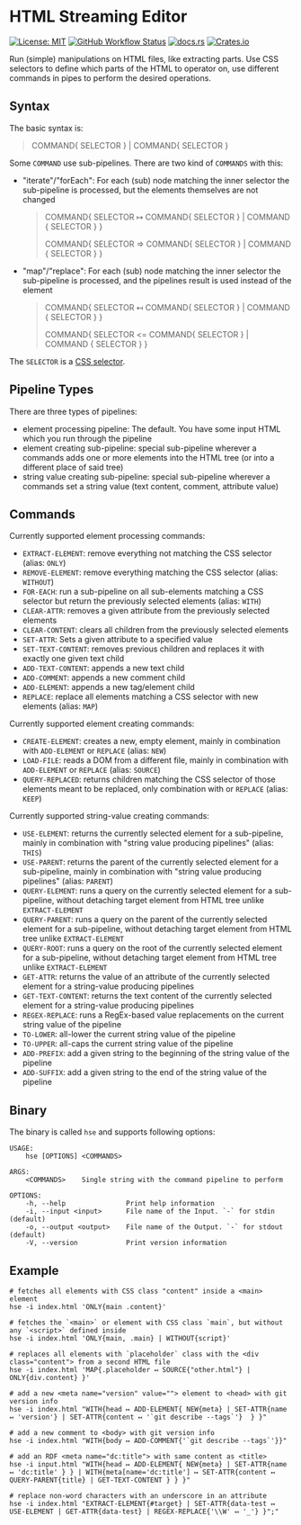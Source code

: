 HTML Streaming Editor
=======================

[![License: MIT](https://img.shields.io/github/license/kelko/html-streaming-editor)](https://github.com/kelko/html-streaming-editor/blob/main/LICENSE)
[![GitHub Workflow Status](https://img.shields.io/github/workflow/status/kelko/html-streaming-editor/Rust)](https://github.com/kelko/html-streaming-editor/actions/workflows/main.yml)
[![docs.rs](https://img.shields.io/docsrs/html-streaming-editor?style=flat-square])](https://docs.rs/html-streaming-editor/)
[![Crates.io](https://img.shields.io/crates/v/html-streaming-editor)](https://crates.io/crates/html-streaming-editor)


Run (simple) manipulations on HTML files, like extracting parts.
Use CSS selectors to define which parts of the HTML to operator on,
use different commands in pipes to perform the desired operations.

Syntax
----------

The basic syntax is:
> COMMAND{ SELECTOR } | COMMAND{ SELECTOR }

Some `COMMAND` use sub-pipelines. There are two kind of `COMMANDS` with this:
- "iterate"/"forEach": For each (sub) node matching the inner selector the sub-pipeline is processed, but the elements themselves are not changed

  > COMMAND{ SELECTOR ↦ COMMAND{ SELECTOR } | COMMAND { SELECTOR } }
  > 
  > COMMAND{ SELECTOR => COMMAND{ SELECTOR } | COMMAND { SELECTOR } }

- "map"/"replace": For each (sub) node matching the inner selector the sub-pipeline is processed, and the pipelines result is used instead of the element

  > COMMAND{ SELECTOR ↤ COMMAND{ SELECTOR } | COMMAND { SELECTOR } }
  > 
  > COMMAND{ SELECTOR <= COMMAND{ SELECTOR } | COMMAND { SELECTOR } }
 
The `SELECTOR` is a [CSS selector](https://developer.mozilla.org/en-US/docs/Web/CSS/CSS_Selectors).

Pipeline Types
-----------------

There are three types of pipelines:

- element processing pipeline: The default. You have some input HTML which you run through the pipeline
- element creating sub-pipeline: special sub-pipeline wherever a commands adds one or more elements into the HTML tree (or into a different place of said tree)
- string value creating sub-pipeline: special sub-pipeline wherever a commands set a string value (text content, comment, attribute value)


Commands
-------------

Currently supported element processing commands:

- `EXTRACT-ELEMENT`: remove everything not matching the CSS selector (alias: `ONLY`)
- `REMOVE-ELEMENT`: remove everything matching the CSS selector (alias: `WITHOUT`)
- `FOR-EACH`: run a sub-pipeline on all sub-elements matching a CSS selector but return the previously selected elements (alias: `WITH`)
- `CLEAR-ATTR`: removes a given attribute from the previously selected elements  
- `CLEAR-CONTENT`: clears all children from the previously selected elements
- `SET-ATTR`: Sets a given attribute to a specified value
- `SET-TEXT-CONTENT`: removes previous children and replaces it with exactly one given text child
- `ADD-TEXT-CONTENT`: appends a new text child
- `ADD-COMMENT`: appends a new comment child
- `ADD-ELEMENT`: appends a new tag/element child
- `REPLACE`: replace all elements matching a CSS selector with new elements (alias: `MAP`)

Currently supported element creating commands:

- `CREATE-ELEMENT`: creates a new, empty element, mainly in combination with `ADD-ELEMENT` or `REPLACE` (alias: `NEW`)
- `LOAD-FILE`: reads a DOM from a different file, mainly in combination with `ADD-ELEMENT` or `REPLACE` (alias: `SOURCE`)
- `QUERY-REPLACED`: returns children matching the CSS selector of those elements meant to be replaced, only combination with or `REPLACE` (alias: `KEEP`)

Currently supported string-value creating commands:

- `USE-ELEMENT`: returns the currently selected element for a sub-pipeline, mainly in combination with "string value producing pipelines" (alias: `THIS`)
- `USE-PARENT`: returns the parent of the currently selected element for a sub-pipeline, mainly in combination with "string value producing pipelines" (alias: `PARENT`)
- `QUERY-ELEMENT`: runs a query on the currently selected element for a sub-pipeline, without detaching target element from HTML tree unlike `EXTRACT-ELEMENT`
- `QUERY-PARENT`: runs a query on the parent of the currently selected element for a sub-pipeline, without detaching target element from HTML tree unlike `EXTRACT-ELEMENT`
- `QUERY-ROOT`: runs a query on the root of the currently selected element for a sub-pipeline, without detaching target element from HTML tree unlike `EXTRACT-ELEMENT`
- `GET-ATTR`: returns the value of an attribute of the currently selected element for a string-value producing pipelines
- `GET-TEXT-CONTENT`: returns the text content of the currently selected element for a string-value producing pipelines
- `REGEX-REPLACE`: runs a RegEx-based value replacements on the current string value of the pipeline
- `TO-LOWER`: all-lower the current string value of the pipeline
- `TO-UPPER`: all-caps the current string value of the pipeline
- `ADD-PREFIX`: add a given string to the beginning of the string value of the pipeline
- `ADD-SUFFIX`: add a given string to the end of the string value of the pipeline


Binary
-------

The binary is called `hse` and supports following options:

```
USAGE:
    hse [OPTIONS] <COMMANDS>

ARGS:
    <COMMANDS>    Single string with the command pipeline to perform

OPTIONS:
    -h, --help               Print help information
    -i, --input <input>      File name of the Input. `-` for stdin (default)
    -o, --output <output>    File name of the Output. `-` for stdout (default)
    -V, --version            Print version information
```

Example
--------

```shell
# fetches all elements with CSS class "content" inside a <main> element
hse -i index.html 'ONLY{main .content}'

# fetches the `<main>` or element with CSS class `main`, but without any `<script>` defined inside
hse -i index.html 'ONLY{main, .main} | WITHOUT{script}'

# replaces all elements with `placeholder` class with the <div class="content"> from a second HTML file 
hse -i index.html 'MAP{.placeholder ↤ SOURCE{"other.html"} | ONLY{div.content} }'

# add a new <meta name="version" value=""> element to <head> with git version info 
hse -i index.html "WITH{head ↦ ADD-ELEMENT{ NEW{meta} | SET-ATTR{name ↤ 'version'} | SET-ATTR{content ↤ '`git describe --tags`'}  } }"

# add a new comment to <body> with git version info
hse -i index.html "WITH{body ↦ ADD-COMMENT{'`git describe --tags`'}}"

# add an RDF <meta name="dc:title"> with same content as <title>
hse -i input.html "WITH{head ↦ ADD-ELEMENT{ NEW{meta} | SET-ATTR{name ↤ 'dc:title' } } | WITH{meta[name='dc:title'] ↦ SET-ATTR{content ↤ QUERY-PARENT{title} | GET-TEXT-CONTENT } } }"

# replace non-word characters with an underscore in an attribute
hse -i index.html "EXTRACT-ELEMENT{#target} | SET-ATTR{data-test ↤ USE-ELEMENT | GET-ATTR{data-test} | REGEX-REPLACE{'\\W' ↤ '_'} }";"
```
